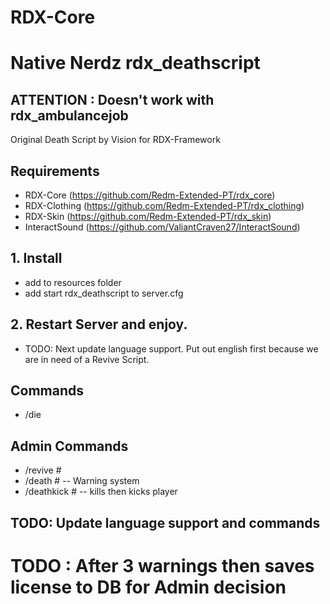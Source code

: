 # RDX-Core
# Native Nerdz rdx_deathscript

## ATTENTION : Doesn't work with rdx_ambulancejob
Original Death Script by Vision for RDX-Framework

## Requirements
- RDX-Core (https://github.com/Redm-Extended-PT/rdx_core)
- RDX-Clothing (https://github.com/Redm-Extended-PT/rdx_clothing)
- RDX-Skin (https://github.com/Redm-Extended-PT/rdx_skin)
- InteractSound (https://github.com/ValiantCraven27/InteractSound)

## 1. Install
- add to resources folder
- add start rdx_deathscript to server.cfg

## 2. Restart Server and enjoy.
- TODO: Next update language support. Put out english first because we are in need of a Revive Script.

## Commands
- /die

## Admin Commands
- /revive #
- /death # -- Warning system
- /deathkick # -- kills then kicks player

## TODO: Update language support and commands
# TODO : After 3 warnings then saves license to DB for Admin decision
